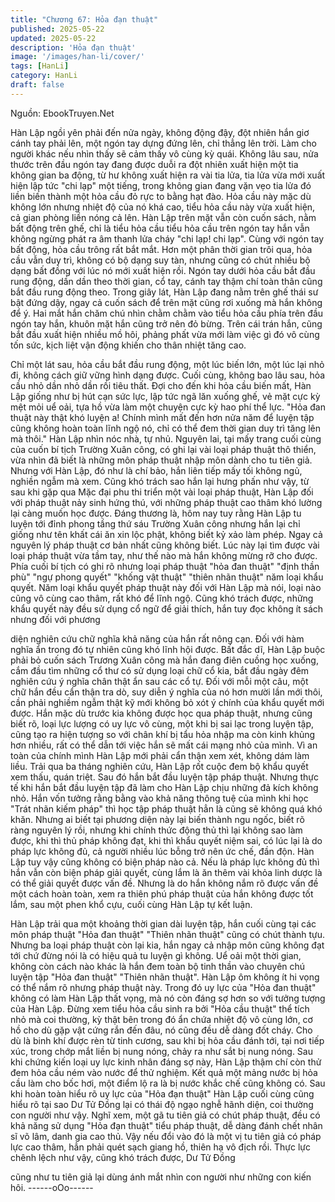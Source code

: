 ```yaml
---
title: "Chương 67: Hỏa đạn thuật"
published: 2025-05-22
updated: 2025-05-22
description: 'Hỏa đạn thuật'
image: '/images/han-li/cover/'
tags: [HanLi]
category: HanLi
draft: false
---
```


Nguồn: EbookTruyen.Net

Hàn Lập ngồi yên phải đến nửa ngày, không động đậy, đột nhiên
hắn giơ cánh tay phải lên, một ngón tay dựng đứng lên, chỉ thẳng
lên trời. Làm cho người khác nếu nhìn thấy sẽ cảm thấy vô cùng
kỳ quái.
Không lâu sau, nửa thước trên đầu ngón tay đang được duỗi ra
đột nhiên xuất hiện một tia không gian ba động, từ hư không xuất
hiện ra vài tia lửa, tia lửa vừa mới xuất hiện lập tức "chi lạp" một
tiếng, trong không gian đang vặn vẹo tia lửa đó liền biến thành
một hỏa cầu đỏ rực to bằng hạt đào. Hỏa cầu này mặc dù không
lớn nhưng nhiệt độ của nó khá cao, tiểu hỏa cầu này vừa xuất
hiện, cả gian phòng liền nóng cả lên.
Hàn Lập trên mặt vẫn còn cuốn sách, nằm bất động trên ghế, chỉ
là tiểu hỏa cầu tiểu hỏa cầu trên ngón tay hắn vẫn không ngừng
phát ra âm thanh lửa cháy "chi lạp! chi lạp". Cùng với ngón tay bất
động, hỏa cầu trông rất bắt mắt.
Hơn một phân thời gian trôi qua, hỏa cầu vẫn duy trì, không có bộ
dạng suy tàn, nhưng cũng có chút nhiều bộ dạng bất đồng với lúc
nó mới xuất hiện rồi. Ngón tay dưới hỏa cầu bắt đầu rung động,
dần dần theo thời gian, cổ tay, cánh tay thậm chí toàn thân cũng
bắt đầu rung động theo.
Trong giây lát, Hàn Lập đang nằm trên ghế thái sư bật đứng dậy,
ngay cả cuốn sách để trên mặt cũng rơi xuống mà hắn không để
ý.
Hai mắt hắn chăm chú nhìn chằm chằm vào tiểu hỏa cầu phía
trên đầu ngón tay hắn, khuôn mặt hắn cũng trở nên đỏ bừng.
Trên cái trán hắn, cũng bắt đầu xuất hiện nhiều mồ hôi, phảng
phất vừa mới làm việc gì đó vô cùng tốn sức, kịch liệt vận động
khiến cho thân nhiệt tăng cao.

Chỉ một lát sau, hỏa cầu bắt đầu rung động, một lúc biến lớn, một
lúc lại nhỏ đi, không cách giữ vững hình dạng được. Cuối cùng,
không bao lâu sau, hỏa cầu nhỏ dần nhỏ dần rồi tiêu thất.
Đợi cho đến khi hỏa cầu biến mất, Hàn Lập giống như bị hút cạn
sức lực, lập tức ngã lăn xuống ghế, vẻ mặt cực kỳ mệt mỏi uể oải,
tựa hồ vừa làm một chuyện cực kỳ hao phí thể lực.
"Hỏa đan thuật này thật khó luyện a! Chính mình mất đến hơn
nửa năm để luyện tập cũng không hoàn toàn lĩnh ngộ nó, chỉ có
thể đem thời gian duy trì tăng lên mà thôi." Hàn Lập nhìn nóc nhà,
tự nhủ.
Nguyên lai, tại mấy trang cuối cùng của cuốn bí tịch Trường Xuân
công, có ghi lại vài loại pháp thuật thô thiển, vừa nhìn đã biết là
những môn pháp thuật nhập môn dành cho tu tiên giả. Nhưng với
Hàn Lập, đó như là chí bảo, hắn liên tiếp mấy tối không ngủ,
nghiền ngẫm mà xem.
Cũng khó trách sao hắn lại hưng phấn như vậy, từ sau khi gặp
qua Mặc đại phu thi triển một vài loại pháp thuật, Hàn Lập đối với
pháp thuật nảy sinh hứng thú, với những pháp thuật cao thâm
khó lường lại càng muốn học được.
Đáng thương là, hôm nay tuy rằng Hàn Lập tu luyện tới đỉnh
phong tầng thứ sáu Trường Xuân công nhưng hắn lại chỉ giống
như tên khất cái ăn xin lộc phật, không biết kỷ xảo làm phép.
Ngay cả nguyên lý pháp thuật cơ bản nhất cũng không biết. Lúc
này lại tìm được vài loại pháp thuật vừa tầm tay, như thế nào mà
hắn không mừng rỡ cho được.
Phía cuối bí tịch có ghi rõ nhưng loại pháp thuật "hỏa đan thuật"
"định thần phù" "ngự phong quyết" "khống vật thuật" "thiên nhãn
thuật" năm loại khẩu quyết. Năm loại khẩu quyết pháp thuật này
đối với Hàn Lập mà nói, loại nào cũng vô cùng cao thâm, rất khó
để lĩnh ngộ.
Cũng khó trách được, những khẩu quyết này đều sử dụng cổ ngữ
để giải thích, hắn tuy đọc không ít sách nhưng đối với phương

diện nghiên cứu chữ nghĩa khả năng của hắn rất nông cạn. Đối
với hàm nghĩa ẩn trong đó tự nhiên cũng khó lĩnh hội được.
Bất đắc dĩ, Hàn Lập buộc phải bỏ cuốn sách Trương Xuân công
mà hắn đang điên cuồng học xuống, cắm đầu tìm những cổ thư
có sử dụng loại chữ cổ kia, bắt đầu ngày đêm nghiên cứu ý nghĩa
chân thật ẩn sau các cổ tự. Đối với mỗi một câu, một chữ hắn đều
cẩn thận tra dò, suy diễn ý nghĩa của nó hơn mười lần mới thôi,
cần phải nghiềm ngẫm thật kỹ mới không bỏ xót ý chính của khẩu
quyết mới được.
Hắn mặc dù trước kia không được học qua pháp thuật, nhưng
cũng biết rõ, loại lực lượng có uy lực vô cùng, một khi bị sai lạc
trong luyện tập, cũng tạo ra hiện tượng so với chân khí bị tẩu hỏa
nhập ma còn kinh khủng hơn nhiều, rất có thể dẫn tới việc hắn sẽ
mất cái mạng nhỏ của mình. Vì an toàn của chính mình Hàn Lập
mới phải cẩn thận xem xét, không dám làm liều.
Trải qua ba tháng nghiên cứu, Hàn Lập rốt cuộc đem bộ khẩu
quyết xem thấu, quán triệt. Sau đó hắn bắt đầu luyện tập pháp
thuật.
Nhưng thực tế khi hắn bắt đầu luyện tập đã làm cho Hàn Lập chịu
những đả kích không nhỏ.
Hắn vốn tưởng rằng bằng vào khả năng thông tuệ của mình khi
học "Trát nhãn kiếm pháp" thì học tập pháp thuật hẳn là cũng sẽ
không quá khó khăn. Nhưng ai biết tại phương diện này lại biến
thành ngu ngốc, biết rõ ràng nguyên lý rồi, nhưng khi chính thức
động thủ thì lại không sao làm được, khi thì thủ pháp không đạt,
khi thì khẩu quyết niệm sai, có lúc lại là do pháp lực không đủ, cả
người nhiều lúc bỗng trở nên ức chế, đần độn.
Hàn Lập tuy vậy cũng không có biện pháp nào cả. Nếu là pháp
lực không đủ thì hắn vẫn còn biện pháp giải quyết, cùng lắm là ăn
thêm vài khỏa linh dược là có thể giải quyết được vấn đề.
Nhưng là do hắn không nắm rõ được vấn đề một cách hoàn toàn,
xem ra thiên phú pháp thuật của hắn không được tốt lắm, sau một
phen khổ cựu, cuối cùng Hàn Lập tự kết luận.

Hàn Lập trải qua một khoảng thời gian dài luyện tập, hắn cuối
cùng tại các môn pháp thuật "Hỏa đan thuật" "Thiên nhãn thuật"
cũng có chút thành tựu. Nhưng ba loại pháp thuật còn lại kia, hắn
ngay cả nhập môn cũng không đạt tới chứ đừng nói là có hiệu
quả tu luyện gì không.
Uể oải một thời gian, không còn cách nào khác là hắn đem toàn
bộ tinh thần vào chuyên chú luyện tập "Hỏa đan thuật" "Thiên
nhãn thuật". Hàn Lập ôm không ít hi vọng có thể nắm rõ nhưng
pháp thuật này.
Trong đó uy lực của "Hỏa đan thuật" không có làm Hàn Lập thất
vọng, mà nó còn đáng sợ hơn so với tưởng tượng của Hàn Lập.
Đừng xem tiểu hỏa cầu sinh ra bởi "Hỏa cầu thuật" thể tích nhỏ
mà coi thường, kỳ thật bên trong đó ẩn chứa nhiệt độ vô cùng
lớn, cơ hồ cho dù gặp vật cứng rắn đến đâu, nó cũng đều dễ
dàng đốt cháy.
Cho dù là binh khí được rèn từ tinh cương, sau khi bị hỏa cầu
đánh tới, tại nơi tiếp xúc, trong chớp mắt liền bị nung nóng, chảy
ra như sắt bị nung nóng.
Sau khi chứng kiến loại uy lực kinh nhân đáng sợ này, Hàn Lập
thậm chí còn thử đem hỏa cầu ném vào nước để thử nghiệm. Kết
quả một mảng nước bị hỏa cầu làm cho bốc hơi, một điểm lộ ra là
bị nước khắc chế cũng không có.
Sau khi hoàn toàn hiểu rõ uy lực của "Hỏa đạn thuật" Hàn Lập
cuối cùng cũng hiểu rõ tại sao Dư Tử Đồng lại có thái độ ngạo
nghễ hãnh diện, coi thường con người như vậy.
Nghĩ xem, một gã tu tiên giả có chút pháp thuật, đều có khả năng
sử dụng "Hỏa đạn thuật" tiểu pháp thuật, dễ dàng đánh chết nhân
sĩ võ lâm, danh gia cao thủ. Vậy nếu đổi vào đó là một vị tu tiên
giả có pháp lực cao thâm, hẳn phải quét sạch giang hồ, thiên hạ
vô địch rồi.
Thực lực chênh lệch như vậy, cũng khó trách được, Dư Tử Đồng

cũng như tu tiên giả lại dùng ánh mắt nhìn con người như những
con kiến hôi.
------oOo------
